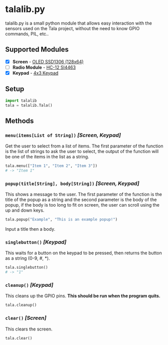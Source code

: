 # talalib.py
talalib.py is a small python module that allows easy interaction with the sensors used on the Tala project, without the need to know GPIO commands, PIL, etc..

## Supported Modules
- [x] **Screen** - [OLED SSD1306 (128x64)](http://www.ebay.co.uk/itm/I2C-OLED-Display-128X64-0-96-SSD1306-For-Arduino-Raspberry-Pi-ESP8266-etc-/172736606184)
- [ ] **Radio Module** - [HC-12 SI4463](http://www.ebay.co.uk/itm/433Mhz-HC-12-SI4463-Wireless-Serial-Port-Module-1000m-Replace-Bluetooth-TE296-/281772656589)
- [x] **Keypad** - [4x3 Keypad](http://www.ebay.co.uk/itm/12-4x3-key-Switch-Membrane-Matrix-KeyPad-Self-Adhesive-Arduino-RPI-PIC-AVR-/131708189209)

## Setup

```python
import talalib
tala = talalib.Tala()
```

## Methods

### `menu(items[List of String])` *[Screen, Keypad]*

Get the user to select from a list of items. The first parameter of the function
is the list of strings to ask the user to select, the output of the function will
be one of the items in the list as a string.

```python
tala.menu(["Item 1", "Item 2", "Item 3"])
# -> "Item 1"
```

### `popup(title[String], body[String])` *[Screen, Keypad]*

This shows a message to the user. The first parameter of the function is the
title of the popup as a string and the second parameter is the body of the popup,
if the body is too long to fit on screen, the user can scroll using the up and
down keys.

```python
tala.popup("Example", "This is an example popup!")
```

Input a title then a body.

### `singlebutton()` *[Keypad]*

This waits for a button on the keypad to be pressed, then returns the button as
a string (0-9, #, \*).

```python
tala.singlebutton()
# -> "1"
```

### `cleanup()` *[Keypad]*

This cleans up the GPIO pins. **This should be run when the program quits.**

```python
tala.cleanup()
```

### `clear()` *[Screen]*

This clears the screen.

```python
tala.clear()
```

